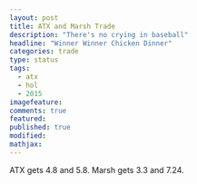 ```yaml
---
layout: post
title: ATX and Marsh Trade
description: "There's no crying in baseball"
headline: "Winner Winner Chicken Dinner"
categories: trade
type: status
tags: 
  - atx
  - hol
  - 2015
imagefeature:
comments: true
featured:
published: true
modified:
mathjax:
---
```


ATX gets 4.8 and 5.8.
Marsh gets 3.3 and 7.24.
